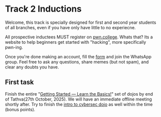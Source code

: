 # Track 2 Inductions


Welcome, this track is specially designed for first and second year students of all branches, even if you have only have little to no experiecne.

All prospective inductees MUST register on [pwn.college](https://pwn.college/). Whats that? Its a website to help beginners get started with "hacking", more specifically pwn-ing.

Once you're done making an account, fill the [form](https://forms.gle/twCF9pMZaBhq6e1N9) and join the WhatsApp group.
Feel free to ask any questions, share memes (but not spam), and clear any doubts you have.

## First task

Finish the entire "[Getting Started — Learn the Basics!](https://pwn.college/dojos)" set of dojos by end of Tathva(27th October, 2025). We will have an immediate offline meeting shortly after.
Try to finish the [intro to cybersec dojo](https://pwn.college/intro-to-cybersecurity/) as well within the time (bonus points).
